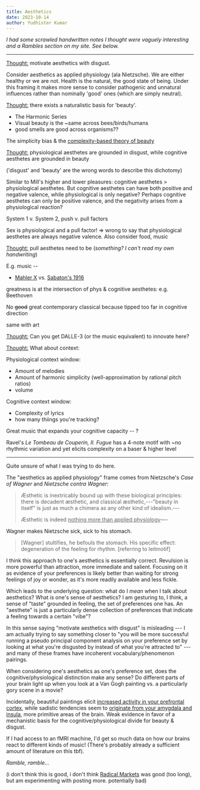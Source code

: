 ```yaml
---
title: Aesthetics
date: 2023-10-14
author: Yudhister Kumar
---
```

*I had some scrawled handwritten notes I thought were vaguely interesting and a Rambles section on my site. See below.*

---

<u>Thought:</u> motivate aesthetics with disgust.

Consider aesthetics as applied physiology (ala Nietzsche). We are either healthy or we are not. Health is the natural, the good state of being. Under this framing it makes more sense to consider pathogenic and unnatural influences rather than nominally 'good' ones (which are simply neutral). 

<u>Thought:</u> there exists a naturalistic basis for 'beauty'.

* The Harmonic Series
* Visual beauty is the ~same across bees/birds/humans
* good smells are good across organisms??

The simplicity bias & the [complexity-based theory of beauty](https://people.idsia.ch/~juergen/beauty.html)

<u>Thought:</u> physiological aesthetes are grounded in disgust, while cognitive aesthetes are grounded in beauty

('disgust' and 'beauty' are the wrong words to describe this dichotomy)

Similar to Mill's higher and lower pleasures: cognitive aesthetes > physiological aesthetes. But cognitive aesthetes can have both positive and negative valence, while physiological is only negative? Perhaps cognitive aesthetes can only be positive valence, and the negativity arises from a physiological reaction?

System 1 v. System 2, push v. pull factors

Sex is physiological and a pull factor! => wrong to say that physiological aesthetes are always negative valence. Also consider food, music

<u>Thought:</u> pull aesthetes need to be (*something? I can't read my own handwriting*)

E.g. music --

* [Mahler X](https://open.spotify.com/track/2rn0s6hslbgBoKBFgoaKH5?si=cda783e0281c44b5) vs. [Sabaton's 1916](https://open.spotify.com/track/29y2j3s6i528lBTSMP0wbE?si=de1ffce2aa424fae)

greatness is at the intersection of phys & cognitive aesthetes: e.g. Beethoven

No ~~good~~ great contemporary classical because tipped too far in cognitive direction

same with art

<u>Thought:</u> Can you get DALLE-3 (or the music equivalent) to innovate here?

<u>Thought:</u> What about context:

Physiological context window:

* Amount of melodies
* Amount of harmonic simplicity (well-approximation by rational pitch ratios)
* volume

Cognitive context window:

* Complexity of lyrics
* how many thiings you're tracking? 

Great music that expands your cognitive capacity -- ? 

Ravel's *Le Tombeau de Couperin, II. Fugue* has a 4-note motif with ~no rhythmic variation and yet elicits complexity on a baser & higher level

--- 

Quite unsure of what I was trying to do here.

The "aesthetics as applied physiology" frame comes from Nietzsche's *Case of Wagner* and *Nietzsche contra Wagner*:

> Æsthetic is inextricably bound up with these biological principles: there is decadent æsthetic, and classical æsthetic,---"beauty in itself" is just as much a chimera as any other kind of idealism.---
>
> Æsthetic is indeed <u>nothing more than applied physiology</u>—-

Wagner makes Nietzsche sick, sick to his stomach.

> [Wagner] stultifies, he befouls the stomach. His specific effect: degeneration of the feeling for rhythm. [referring to leitmotif]

I think this approach to one's aesthetics is essentially correct. Revulsion is more powerful than attraction, more immediate and salient. Focusing on it as evidence of your preferences is likely better than waiting for strong feelings of joy or wonder, as it's more readily available and less fickle.

Which leads to the underlying question: what do I *mean* when I talk about aesthetics? What *is* one's sense of aesthetics? I am gesturing to, I think, a sense of "taste" grounded in feeling, the set of preferences one has. An "aesthete" is just a particularly dense collection of preferences that indicate a feeling towards a certain "vibe"? 

In this sense saying "motivate aesthetics with disgust" is misleading --- I am actually trying to say something closer to "you will be more successful running a pseudo principal component analysis on your preference set by looking at what you're disgusted by instead of what you're attracted to" --- and many of these frames have incoherent vocabulary/phenomenon pairings.

When considering one's aesthetics as one's preference set, does the cognitive/physiological distinction make any sense? Do different parts of your brain light up when you look at a Van Gogh painting vs. a particularly gory scene in a movie?

Incidentally, beautiful paintings elicit [increased activity in your prefrontal cortex](https://www.science20.com/measuring_mind/your_brain_art), while sadistic tendencies seem to [originate from your amygdala and insula](https://pubmed.ncbi.nlm.nih.gov/22393220/), more primitive areas of the brain. Weak evidence in favor of a mechanistic basis for the cognitive/physiological divide for beauty & disgust.

If I had access to an fMRI machine, I'd get so much data on how our brains react to different kinds of music! (There's probably already a sufficient amount of literature on this tbf). 

*Ramble, ramble...*

(i don't think this is good, i don't think [Radical Markets](/radical-markets) was good (too long), but am experimenting with posting more. potentially bad)




